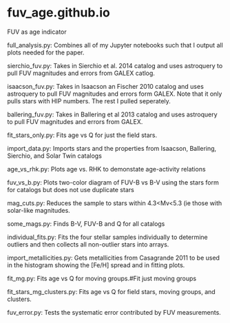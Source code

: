 # fuv_age.github.io

FUV as age indicator

full_analysis.py:
Combines all of my Jupyter notebooks such that I output all plots needed for the paper. 


sierchio_fuv.py:
Takes in Sierchio et al. 2014 catalog and uses astroquery to pull FUV magnitudes and errors from GALEX catlog. 

isaacson_fuv.py:
Takes in Isaacson an Fischer 2010 catalog and uses astroquery to pull FUV magnitudes and errors form GALEX. Note that it only pulls stars with HIP numbers. The rest I pulled seperately. 

ballering_fuv.py:
Takes in Ballering et al 2013 catalog and uses astroquery to pull FUV magnitudes and errors from GALEX.

fit_stars_only.py:
Fits age vs Q for just the field stars.

import_data.py:
Imports stars and the properties from Isaacson, Ballering, Sierchio, and Solar Twin catalogs

age_vs_rhk.py:
Plots age vs. RHK to demonstate age-activity relations

fuv_vs_b.py:
Plots two-color diagram of FUV-B vs B-V using the stars form for catalogs but does not use duplicate stars

mag_cuts.py:
Reduces the sample to stars within 4.3<Mv<5.3 (ie those with solar-like magnitudes.

some_mags.py:
Finds B-V, FUV-B and Q for all catalogs

individual_fits.py:
Fits the four stellar samples individually to determine outliers and then collects all non-outlier stars into arrays.

import_metallicities.py:
Gets metallicities from Casagrande 2011 to be used in the histogram showing the [Fe/H] spread and in fitting plots.

fit_mg.py:
Fits age vs Q for moving groups.#Fit just moving groups

fit_stars_mg_clusters.py:
Fits age vs Q for field stars, moving groups, and clusters.

fuv_error.py:
Tests the systematic error contributed by FUV measurements.
